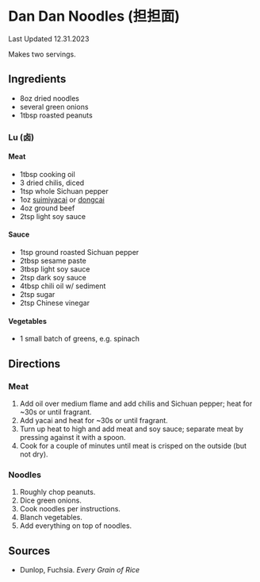# Dan Dan Noodles (担担面)

Last Updated 12.31.2023

Makes two servings.

## Ingredients

* 8oz dried noodles
* several green onions
* 1tbsp roasted peanuts

### Lu (卤)

#### Meat

* 1tbsp cooking oil
* 3 dried chilis, diced
* 1tsp whole Sichuan pepper
* 1oz [suimiyacai](https://www.amazon.com/Bin-Sui-Cai-SuiMiYaCai-Vegetable/dp/B01N7T7M4X) or [dongcai](https://www.amazon.com/Original-Tianjin-Preserved-Vegetable-Stainless/dp/B0046QC97Q)
* 4oz ground beef
* 2tsp light soy sauce

#### Sauce

* 1tsp ground roasted Sichuan pepper
* 2tbsp sesame paste
* 3tbsp light soy sauce
* 2tsp dark soy sauce
* 4tbsp chili oil w/ sediment
* 2tsp sugar
* 2tsp Chinese vinegar

#### Vegetables

* 1 small batch of greens, e.g. spinach

## Directions

### Meat

1. Add oil over medium flame and add chilis and Sichuan pepper; heat for ~30s or until fragrant.
1. Add yacai and heat for ~30s or until fragrant.
1. Turn up heat to high and add meat and soy sauce; separate meat by pressing against it with a spoon.
1. Cook for a couple of minutes until meat is crisped on the outside (but not dry).

### Noodles

1. Roughly chop peanuts.
1. Dice green onions.
1. Cook noodles per instructions.
1. Blanch vegetables.
1. Add everything on top of noodles.

## Sources

* Dunlop, Fuchsia. *Every Grain of Rice*
